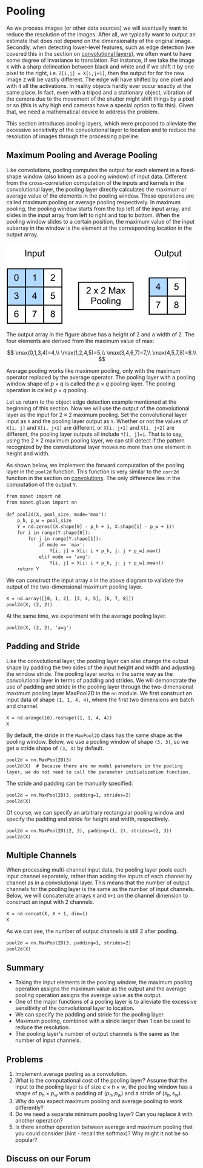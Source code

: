 # Pooling

As we process images (or other data sources) we will eventually want to reduce the resolution of the images. After all, we typically want to output an estimate that does not depend on the dimensionality of the original image. Secondly, when detecting lower-level features, such as edge detection (we covered this in the section on [convolutional layers](conv-layer.md)), we often want to have some degree of invariance to translation. For instance, if we take the image `X` with a sharp delineation between black and white and if we shift it by one pixel to the right, i.e. `Z[i,j] = X[i,j+1]`, then the output for for the new image `Z` will be vastly different. The edge will have shifted by one pixel and with it all the activations. In reality objects hardly ever occur exactly at the same place. In fact, even with a tripod and a stationary object, vibration of the camera due to the movement of the shutter might shift things by a pixel or so (this is why high end cameras have a special option to fix this). Given that, we need a mathematical device to address the problem.

This section introduces pooling layers, which were proposed to alleviate the excessive sensitivity of the convolutional layer to location and to reduce the resolution of images through the processing pipeline.

## Maximum Pooling and Average Pooling

Like convolutions, pooling computes the output for each element in a fixed-shape window (also known as a pooling window) of input data. Different from the cross-correlation computation of the inputs and kernels in the convolutional layer, the pooling layer directly calculates the maximum or average value of the elements in the pooling window. These operations are called maximum pooling or average pooling respectively. In maximum pooling, the pooling window starts from the top left of the input array, and slides in the input array from left to right and top to bottom. When the pooling window slides to a certain position, the maximum value of the input subarray in the window is the element at the corresponding location in the output array.

![Maximum pooling with a pooling window shape of $2\times 2$. The shaded portions represent the first output element and the input element used for its computation: $\max(0,1,3,4)=4$](../img/pooling.svg)

The output array in the figure above has a height of 2 and a width of 2. The four elements are derived from the maximum value of $\text{max}$:

$$
\max(0,1,3,4)=4,\\
\max(1,2,4,5)=5,\\
\max(3,4,6,7)=7,\\
\max(4,5,7,8)=8.\\
$$

Average pooling works like maximum pooling, only with the maximum operator replaced by the average operator. The pooling layer with a pooling window shape of $p \times q$ is called the $p \times q$ pooling layer. The pooling operation is called $p \times q$ pooling.

Let us return to the object edge detection example mentioned at the beginning of this section. Now we will use the output of the convolutional layer as the input for $2\times 2$ maximum pooling. Set the convolutional layer input as `X` and the pooling layer output as `Y`. Whether or not the values of `X[i, j]` and `X[i, j+1]` are different, or `X[i, j+1]` and `X[i, j+2]` are different, the pooling layer outputs all include `Y[i, j]=1`. That is to say, using the $2\times 2$ maximum pooling layer, we can still detect if the pattern recognized by the convolutional layer moves no more than one element in height and width.

As shown below, we implement the forward computation of the pooling layer in the `pool2d` function. This function is very similar to the `corr2d` function in the section on [convolutions](conv-layer.md). The only difference lies in the computation of the output `Y`.

```{.python .input  n=11}
from mxnet import nd
from mxnet.gluon import nn

def pool2d(X, pool_size, mode='max'):
    p_h, p_w = pool_size
    Y = nd.zeros((X.shape[0] - p_h + 1, X.shape[1] - p_w + 1))
    for i in range(Y.shape[0]):
        for j in range(Y.shape[1]):
            if mode == 'max':
                Y[i, j] = X[i: i + p_h, j: j + p_w].max()
            elif mode == 'avg':
                Y[i, j] = X[i: i + p_h, j: j + p_w].mean()
    return Y
```

We can construct the input array `X` in the above diagram to validate the output of the two-dimensional maximum pooling layer.

```{.python .input  n=13}
X = nd.array([[0, 1, 2], [3, 4, 5], [6, 7, 8]])
pool2d(X, (2, 2))
```

At the same time, we experiment with the average pooling layer.

```{.python .input  n=14}
pool2d(X, (2, 2), 'avg')
```

## Padding and Stride

Like the convolutional layer, the pooling layer can also change the output shape by padding the two sides of the input height and width and adjusting the window stride. The pooling layer works in the same way as the convolutional layer in terms of padding and strides. We will demonstrate the use of padding and stride in the pooling layer through the two-dimensional maximum pooling layer MaxPool2D in the `nn` module. We first construct an input data of shape `(1, 1, 4, 4)`, where the first two dimensions are batch and channel.

```{.python .input  n=15}
X = nd.arange(16).reshape((1, 1, 4, 4))
X
```

By default, the stride in the `MaxPool2D` class has the same shape as the pooling window. Below, we use a pooling window of shape `(3, 3)`, so we get a stride shape of `(3, 3)` by default.

```{.python .input  n=16}
pool2d = nn.MaxPool2D(3)
pool2d(X)  # Because there are no model parameters in the pooling layer, we do not need to call the parameter initialization function.
```

The stride and padding can be manually specified.

```{.python .input  n=7}
pool2d = nn.MaxPool2D(3, padding=1, strides=2)
pool2d(X)
```

Of course, we can specify an arbitrary rectangular pooling window and specify the padding and stride for height and width, respectively.

```{.python .input  n=8}
pool2d = nn.MaxPool2D((2, 3), padding=(1, 2), strides=(2, 3))
pool2d(X)
```

## Multiple Channels

When processing multi-channel input data, the pooling layer pools each input channel separately, rather than adding the inputs of each channel by channel as in a convolutional layer. This means that the number of output channels for the pooling layer is the same as the number of input channels. Below, we will concatenate arrays `X` and `X+1` on the channel dimension to construct an input with 2 channels.

```{.python .input  n=9}
X = nd.concat(X, X + 1, dim=1)
X
```

As we can see, the number of output channels is still 2 after pooling.

```{.python .input  n=10}
pool2d = nn.MaxPool2D(3, padding=1, strides=2)
pool2d(X)
```

## Summary

* Taking the input elements in the pooling window, the maximum pooling operation assigns the maximum value as the output and the average pooling operation assigns the average value as the output.
* One of the major functions of a pooling layer is to alleviate the excessive sensitivity of the convolutional layer to location.
* We can specify the padding and stride for the pooling layer.
* Maximum pooling, combined with a stride larger than 1 can be used to reduce the resolution.
* The pooling layer's number of output channels is the same as the number of input channels.


## Problems

1. Implement average pooling as a convolution.
1. What is the computational cost of the pooling layer? Assume that the input to the pooling layer is of size $c\times h\times w$, the pooling window has a shape of $p_h\times p_w$ with a padding of $(p_h, p_w)$ and a stride of $(s_h, s_w)$.
1. Why do you expect maximum pooling and average pooling to work differently?
1. Do we need a separate minimum pooling layer? Can you replace it with another operation?
1. Is there another operation between average and maximum pooling that you could consider (hint - recall the softmax)? Why might it not be so popular?

## Discuss on our Forum

<div id="discuss" topic_id="2352"></div>
